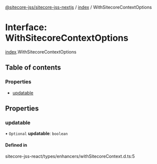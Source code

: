 [@sitecore-jss/sitecore-jss-nextjs](../README.md) / [index](../modules/index.md) / WithSitecoreContextOptions

# Interface: WithSitecoreContextOptions

[index](../modules/index.md).WithSitecoreContextOptions

## Table of contents

### Properties

- [updatable](index.WithSitecoreContextOptions.md#updatable)

## Properties

### updatable

• `Optional` **updatable**: `boolean`

#### Defined in

sitecore-jss-react/types/enhancers/withSitecoreContext.d.ts:5
